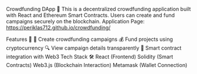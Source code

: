 Crowdfunding DApp 🚀
This is a decentralized crowdfunding application built with React and Ethereum Smart Contracts. Users can create and fund campaigns securely on the blockchain.
Application Page: https://periklas712.github.io/crowdfunding/ 

Features 🌟
📌 Create crowdfunding campaigns
💰 Fund projects using cryptocurrency
🔍 View campaign details transparently
🔗 Smart contract integration with Web3
Tech Stack 🛠
React (Frontend)
Solidity (Smart Contracts)
Web3.js (Blockchain Interaction)
Metamask (Wallet Connection)
